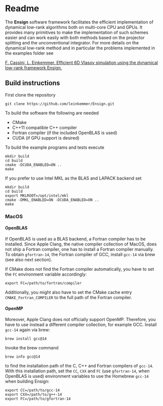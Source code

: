 # Readme

The **Ensign** software framework facilitates the efficient implementation of dynamical low-rank algorithms both on multi-core CPU and GPUs. It provides many primitives to make the implementation of such schemes easier and can work easily with both methods based on the projector splitting and the unconventional integrator. For more details on the dynamical low-rank method and in particular the problems implemented in the examples folder see

[F. Cassini, L. Einkemmer. Efficient 6D Vlasov simulation using the dynamical low-rank framework Ensign.](https://arxiv.org/abs/2110.13481)


## Build instructions

First clone the repository

    git clone https://github.com/leinkemmer/Ensign.git

To build the software the following are needed
- CMake
- C++11 compatible C++ compiler
- Fortran compiler (if the included OpenBLAS is used)
- CUDA (if GPU support is desired)

To build the example programs and tests execute

    mkdir build
    cd build
    cmake -DCUDA_ENABLED=ON ..
    make

If you prefer to use Intel MKL as the BLAS and LAPACK backend set

    mkdir build
    cd build
    export MKLROOT=/opt/intel/mkl
    cmake -DMKL_ENABLED=ON -DCUDA_ENABLED=ON ..
    make

### MacOS

#### OpenBLAS
If OpenBLAS is used as a BLAS backend, a Fortran compiler has to be installed. Since Apple Clang, the native compiler collection of MacOS, does not ship a Fortran compiler, one has to install a Fortran compiler manually. To obtain `gfortran-14`, the Fortran compiler of GCC, install `gcc-14` via brew (see also next section).

If CMake does not find the Fortran compiler automatically, you have to set the `FC` environment variable accordingly:

    export FC=/path/to/fortran/compiler

Additionally, you might also have to set the CMake cache entry `CMAKE_Fortran_COMPILER` to the full path of the Fortran compiler.

#### OpenMP
Moreover, Apple Clang does not officially support OpenMP. Therefore, you have to use instead a different compiler collection, for example GCC. Install `gcc-14` again via brew:

    brew install gcc@14

Invoke the brew command

    brew info gcc@14

to find the installation path of the C, C++ and Fortran compilers of `gcc-14`. With this installation path, set the `CC`, `CXX` and `FC` (use `gfortran-14`, when OpenBLAS is used) environment variables to use the Homebrew `gcc-14` when building Ensign:

    export CC=/path/to/gcc-14
    export CXX=/path/to/g++-14
    export FC=/path/to/gfortran-14
